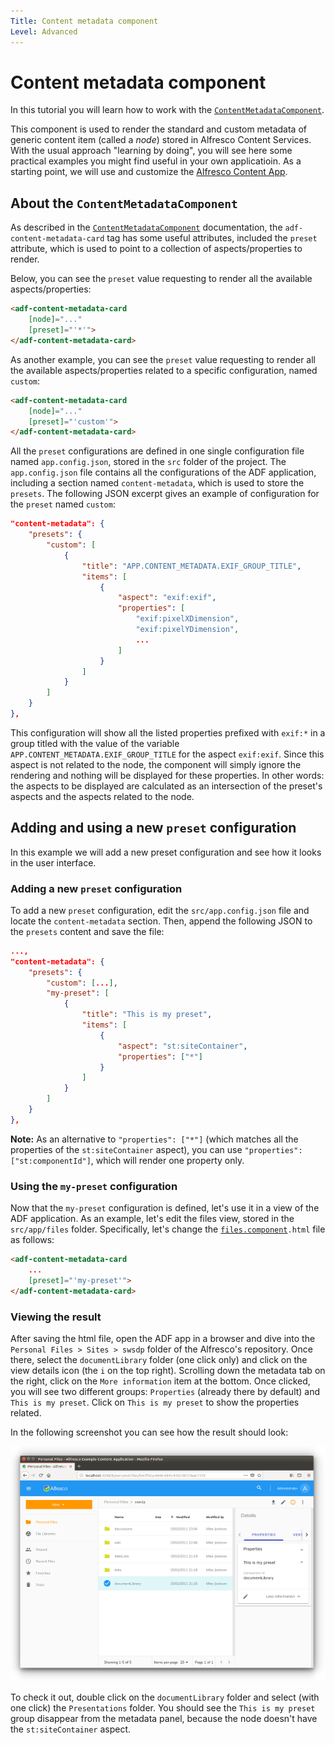 ```yaml
---
Title: Content metadata component
Level: Advanced
---
```


# Content metadata component

In this tutorial you will learn how to work with the [`ContentMetadataComponent`](../../lib/content-services/content-metadata/components/content-metadata/content-metadata.component.ts).

This component is used to render the standard and custom metadata of generic content item (called a _node_) stored in Alfresco Content Services. With the usual approach "learning by doing", you will see here some practical examples you might find useful in your own applicatioin. As a starting point, we will use and customize the [Alfresco Content App](https://github.com/Alfresco/alfresco-content-app).

## About the `ContentMetadataComponent`

As described in the [`ContentMetadataComponent`](../../lib/content-services/content-metadata/components/content-metadata/content-metadata.component.ts) documentation, the `adf-content-metadata-card` tag has some useful attributes, included the `preset` attribute, which is used to point to a collection of aspects/properties to render.

Below, you can see the `preset` value requesting to render all the available aspects/properties:

```html
<adf-content-metadata-card
    [node]="..."
    [preset]="'*'">
</adf-content-metadata-card>
```

As another example, you can see the `preset` value requesting to render all the available aspects/properties related to a specific configuration, named `custom`:

```html
<adf-content-metadata-card
    [node]="..."
    [preset]="'custom'">
</adf-content-metadata-card>
```

All the `preset` configurations are defined in one single configuration file named `app.config.json`, stored in the `src` folder of the project. The `app.config.json` file contains all the configurations of the ADF application, including a section named `content-metadata`, which is used to store the `presets`. The following JSON excerpt gives an example of configuration for the `preset` named `custom`:

```json
"content-metadata": {
    "presets": {
        "custom": [
            {
                "title": "APP.CONTENT_METADATA.EXIF_GROUP_TITLE",
                "items": [
                    {
                        "aspect": "exif:exif",
                        "properties": [
                            "exif:pixelXDimension",
                            "exif:pixelYDimension",
                            ...
                        ]
                    }
                ]
            }
        ]
    }
},
```

This configuration will show all the listed properties prefixed with `exif:*` in a group titled with the value of the variable  `APP.CONTENT_METADATA.EXIF_GROUP_TITLE` for the aspect `exif:exif`. Since this aspect is not related to the node, the component will simply ignore the rendering and nothing will be displayed for these properties. In other words: the aspects to be displayed are calculated as an intersection of the preset's aspects and the aspects related to the node.

## Adding and using a new `preset` configuration

In this example we will add a new preset configuration and see how it looks in the user interface.

### Adding a new `preset` configuration

To add a new `preset` configuration, edit the `src/app.config.json` file and locate the `content-metadata` section. Then, append the following JSON to the `presets` content and save the file:

```json
...,
"content-metadata": {
    "presets": {
        "custom": [...],
        "my-preset": [
            {
                "title": "This is my preset",
                "items": [
                    {
                        "aspect": "st:siteContainer",
                        "properties": ["*"]
                    }
                ]
            }
        ]
    }
},
```

**Note:** As an alternative to `"properties": ["*"]` (which matches all the properties of the `st:siteContainer` aspect), you can use `"properties": ["st:componentId"]`, which will render one property only.

### Using the `my-preset` configuration

Now that the `my-preset` configuration is defined, let's use it in a view of the ADF application. As an example, let's edit the files view, stored in the `src/app/files` folder. Specifically, let's change the [`files.component`](../../demo-shell/src/app/components/files/files.component.ts)`.html` file as follows:

```html
<adf-content-metadata-card
    ...
    [preset]="'my-preset'">
</adf-content-metadata-card>
```

### Viewing the result

After saving the html file, open the ADF app in a browser and dive into the `Personal Files > Sites > swsdp` folder of the Alfresco's repository. Once there, select the `documentLibrary` folder (one click only) and click on the view details icon (the `i` on the top right). Scrolling down the metadata tab on the right, click on the `More information` item at the bottom. Once clicked, you will see two different groups: `Properties` (already there by default) and `This is my preset`. Click on `This is my preset` to show the properties related.

In the following screenshot you can see how the result should look:

![content_metadata_preset](../docassets/images/content_metadata_preset.png)

To check it out, double click on the `documentLibrary` folder and select (with one click) the `Presentations` folder. You should see the `This is my preset` group disappear from the metadata panel, because the node doesn't have the `st:siteContainer` aspect.
